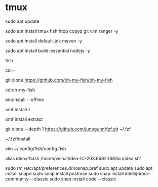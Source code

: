 # tmux

sudo apt update

sudo apt install tmux fish htop copyq git vim  ranger -y

sudo apt install default-jdk maven -y

sudo apt install build-essential nodejs -y

fish

cd ~

git clone https://github.com/oh-my-fish/oh-my-fish

cd oh-my-fish

bin/install --offline

omf install z

omf install extract


git clone --depth 1 https://github.com/junegunn/fzf.git ~/.fzf

~/.fzf/install



 vim ~/.config/fish/config.fish
 
 alias idea='bash /home/vishal/idea-IC-203.6682.168/bin/idea.sh'
 
 
 
 
 
 
sudo rm /etc/apt/preferences.d/nosnap.pref
sudo apt update
sudo apt install snapd
sudo snap install postman
sudo snap install intellij-idea-community --classic
sudo snap install code --classic

